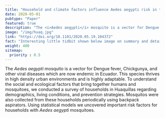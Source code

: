 ```yaml
---
title: "Household and climate factors influence Aedes aegypti risk in the arid city of Huaquillas, Ecuador"
date: 2020-05-01
pubtype: "Paper"
featured: true
description: "The <i>Aedes aegypti</i> mosquito is a vector for Dengue fever, Chickgunya, and other viral diseases which are now endemic in Ecuador. This species thrives in high density urban environments and is highly adaptable. To understand the social and ecological factors that bring together humans and mosquitoes, we conducted a survey of households in Huaquillas regarding demographics, living conditions, and prevention strategies. Mosquitos were also collected from these households periodically using backpack aspirators. Using statistical models we uncovered important risk factors for households with <i>Aedes aegypti</i> mosquitoes."
image: "/img/huaq.jpg"
link: "https://doi.org/10.1101/2020.05.19.104372"
fact: "Interesting little tidbit shown below image on summary and detail page"
weight: 400
sitemap:
  priority : 0.5
---
```



The <i>Aedes aegypti</i> mosquito is a vector for Dengue fever, Chickgunya, and other viral diseases which are now endemic in Ecuador. This species thrives in high density urban environments and is highly adaptable. To understand the social and ecological factors that bring together humans and mosquitoes, we conducted a survey of households in Huaquillas regarding demographics, living conditions, and prevention strategies. Mosquitos were also collected from these households periodically using backpack aspirators. Using statistical models we uncovered important risk factors for households with <i>Aedes aegypti</i> mosquitoes.






